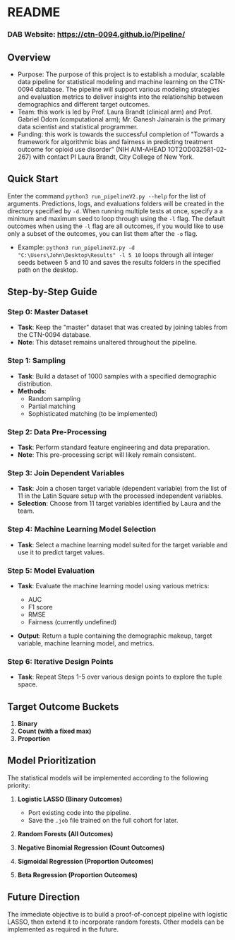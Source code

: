 # README
### DAB Website: https://ctn-0094.github.io/Pipeline/

## Overview

- Purpose: The purpose of this project is to establish a modular, scalable data pipeline for statistical modeling and machine learning on the CTN-0094 database. The pipeline will support various modeling strategies and evaluation metrics to deliver insights into the relationship between demographics and different target outcomes.
- Team: this work is led by Prof. Laura Brandt (clinical arm) and Prof. Gabriel Odom (computational arm); Mr. Ganesh Jainarain is the primary data scientist and statistical programmer.
- Funding: this work is towards the successful completion of "Towards a framework for algorithmic bias and fairness in predicting treatment outcome for opioid use disorder" (NIH AIM-AHEAD 1OT2OD032581-02-267) with contact PI Laura Brandt, City College of New York.

## Quick Start
Enter the command `python3 run_pipelineV2.py --help` for the list of arguments. Predictions, logs, and evaluations folders will be created in the directory specified by `-d`. When running multiple tests at once, specify a a minimum and maximum seed to loop through using the `-l` flag. The default outcomes when using the `-l` flag are all outcomes, if you would like to use only a subset of the outcomes, you can list them after the `-o` flag. 
- Example: `python3 run_pipelineV2.py -d "C:\Users\John\Desktop\Results" -l 5 10` loops through all integer seeds between 5 and 10 and saves the results folders in the specified path on the desktop.


## Step-by-Step Guide

### Step 0: Master Dataset
- **Task**: Keep the "master" dataset that was created by joining tables from the CTN-0094 database.
- **Note**: This dataset remains unaltered throughout the pipeline.

### Step 1: Sampling
- **Task**: Build a dataset of 1000 samples with a specified demographic distribution.
- **Methods**:
  - Random sampling
  - Partial matching
  - Sophisticated matching (to be implemented)

### Step 2: Data Pre-Processing
- **Task**: Perform standard feature engineering and data preparation.
- **Note**: This pre-processing script will likely remain consistent.

### Step 3: Join Dependent Variables
- **Task**: Join a chosen target variable (dependent variable) from the list of 11 in the Latin Square setup with the processed independent variables.
- **Selection**: Choose from 11 target variables identified by Laura and the team.

### Step 4: Machine Learning Model Selection
- **Task**: Select a machine learning model suited for the target variable and use it to predict target values.

### Step 5: Model Evaluation
- **Task**: Evaluate the machine learning model using various metrics:
  - AUC
  - F1 score
  - RMSE
  - Fairness (currently undefined)

- **Output**: Return a tuple containing the demographic makeup, target variable, machine learning model, and metrics.

### Step 6: Iterative Design Points
- **Task**: Repeat Steps 1-5 over various design points to explore the tuple space.

## Target Outcome Buckets
1. **Binary**  
2. **Count (with a fixed max)**
3. **Proportion**

## Model Prioritization

The statistical models will be implemented according to the following priority:

1. **Logistic LASSO (Binary Outcomes)**  
   - Port existing code into the pipeline.
   - Save the `.job` file trained on the full cohort for later.

2. **Random Forests (All Outcomes)**  

3. **Negative Binomial Regression (Count Outcomes)**  

4. **Sigmoidal Regression (Proportion Outcomes)**  

5. **Beta Regression (Proportion Outcomes)**  

## Future Direction

The immediate objective is to build a proof-of-concept pipeline with logistic LASSO, then extend it to incorporate random forests. Other models can be implemented as required in the future.
